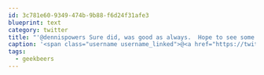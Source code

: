 ```yaml
---
id: 3c781e60-9349-474b-9b88-f6d24f31afe3
blueprint: text
category: twitter
title: "'@dennispowers Sure did, was good as always.  Hope to see some of the Csek crew at #geekbeers tomorrow"
caption: '<span class="username username_linked">@<a href="https://twitter.com/dennispowers" title="Dennis Powers">dennispowers</a></span> Sure did, was good as always.  Hope to see some of the Csek crew at <span class="hashtag hashtag_local">#<a href="http://tweettemp.darylchymko.ca/?tag=geekbeers">geekbeers</a> tomorrow'
tags:
  - geekbeers
---
```

